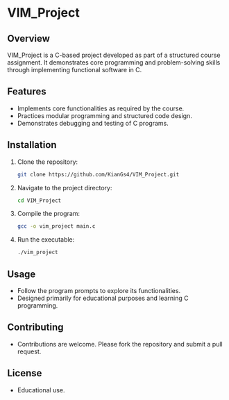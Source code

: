 # VIM_Project

## Overview
VIM_Project is a C-based project developed as part of a structured course assignment. It demonstrates core programming and problem-solving skills through implementing functional software in C.

## Features
- Implements core functionalities as required by the course.
- Practices modular programming and structured code design.
- Demonstrates debugging and testing of C programs.

## Installation
1. Clone the repository:
   ```bash
   git clone https://github.com/KianGs4/VIM_Project.git
   ```
2. Navigate to the project directory:
   ```bash
   cd VIM_Project
   ```
3. Compile the program:
   ```bash
   gcc -o vim_project main.c
   ```
4. Run the executable:
   ```bash
   ./vim_project
   ```

## Usage
- Follow the program prompts to explore its functionalities.  
- Designed primarily for educational purposes and learning C programming.

## Contributing
- Contributions are welcome. Please fork the repository and submit a pull request.

## License
- Educational use.
